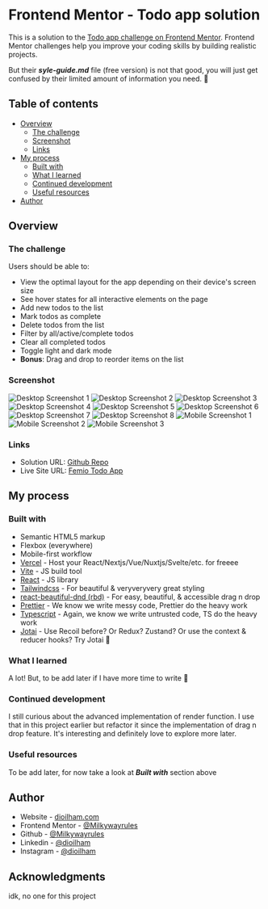 # Frontend Mentor - Todo app solution

This is a solution to the [Todo app challenge on Frontend Mentor](https://www.frontendmentor.io/challenges/todo-app-Su1_KokOW). Frontend Mentor challenges help you improve your coding skills by building realistic projects.

But their **_syle-guide.md_** file (free version) is not that good, you will just get confused by their limited amount of information you need. 🤣

## Table of contents

- [Overview](#overview)
  - [The challenge](#the-challenge)
  - [Screenshot](#screenshot)
  - [Links](#links)
- [My process](#my-process)
  - [Built with](#built-with)
  - [What I learned](#what-i-learned)
  - [Continued development](#continued-development)
  - [Useful resources](#useful-resources)
- [Author](#author)

## Overview

### The challenge

Users should be able to:

- View the optimal layout for the app depending on their device's screen size
- See hover states for all interactive elements on the page
- Add new todos to the list
- Mark todos as complete
- Delete todos from the list
- Filter by all/active/complete todos
- Clear all completed todos
- Toggle light and dark mode
- **Bonus**: Drag and drop to reorder items on the list

### Screenshot

![Desktop Screenshot 1](./.submission/screenshots/d1.png)
![Desktop Screenshot 2](./.submission/screenshots/d2.png)
![Desktop Screenshot 3](./.submission/screenshots/d3.png)
![Desktop Screenshot 4](./.submission/screenshots/d4.png)
![Desktop Screenshot 5](./.submission/screenshots/d5.png)
![Desktop Screenshot 6](./.submission/screenshots/d6.png)
![Desktop Screenshot 7](./.submission/screenshots/d7.png)
![Desktop Screenshot 8](./.submission/screenshots/d8.png)
![Mobile Screenshot 1](./.submission/screenshots/m1.png)
![Mobile Screenshot 2](./.submission/screenshots/m2.png)
![Mobile Screenshot 3](./.submission/screenshots/m3.png)

### Links

- Solution URL: [Github Repo](https://github.com/Milkywayrules/femio-todo-app)
- Live Site URL: [Femio Todo App](https://femio-todo-app.vercel.app/)

## My process

### Built with

- Semantic HTML5 markup
- Flexbox (everywhere)
- Mobile-first workflow
- [Vercel](https://vercel.com/) - Host your React/Nextjs/Vue/Nuxtjs/Svelte/etc. for freeee
- [Vite](https://vitejs.dev/) - JS build tool
- [React](https://reactjs.org/) - JS library
- [Tailwindcss](https://tailwindcss.com/) - For beautiful & veryveryvery great styling
- [react-beautiful-dnd (rbd)](https://github.com/atlassian/react-beautiful-dnd) - For easy, beautiful, & accessible drag n drop
- [Prettier](https://prettier.io/) - We know we write messy code, Prettier do the heavy work
- [Typescript](https://www.typescriptlang.org/) - Again, we know we write untrusted code, TS do the heavy work
- [Jotai](https://jotai.org/docs/basics/comparison) - Use Recoil before? Or Redux? Zustand? Or use the context & reducer hooks? Try Jotai 🎉

### What I learned

A lot! But, to be add later if I have more time to write 🚀

### Continued development

I still curious about the advanced implementation of render function. I use that in this project earlier but refactor it since the implementation of drag n drop feature. It's interesting and definitely love to explore more later.

### Useful resources

To be add later, for now take a look at **_Built with_** section above

## Author

- Website - [dioilham.com](https://dioilham.com)
- Frontend Mentor - [@Milkywayrules](https://www.frontendmentor.io/profile/Milkywayrules)
- Github - [@Milkywayrules](https://github.com/milkywayrules)
- Linkedin - [@dioilham](https://www.linkedin.com/in/dioilham/)
- Instagram - [@dioilham](https://www.instagram.com/dioilham)

## Acknowledgments

idk, no one for this project
